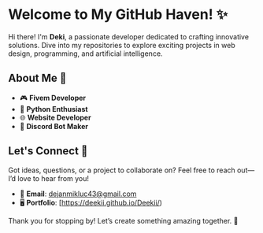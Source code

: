 # Welcome to My GitHub Haven! ✨

Hi there! I'm **Deki**, a passionate developer dedicated to crafting innovative solutions. Dive into my repositories to explore exciting projects in web design, programming, and artificial intelligence.

## About Me 🚀

- 🎮 **Fivem Developer** 
- 🐍 **Python Enthusiast** 
- 🌐 **Website Developer**
- 🤖 **Discord Bot Maker**

## Let's Connect 🌟

Got ideas, questions, or a project to collaborate on? Feel free to reach out—I’d love to hear from you!


- 📧 **Email**: [dejanmikluc43@gmail.com](mailto:dejanmikluc43@gmail.com)
- 🖥 **Portfolio**: [https://deekii.github.io/Deekii/)

Thank you for stopping by! Let’s create something amazing together. 🚀

